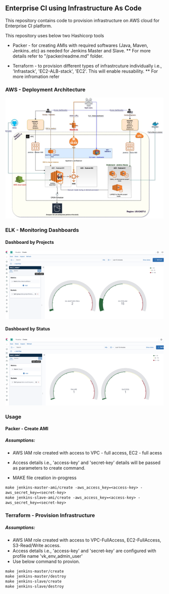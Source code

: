 ## Enterprise CI using Infrastructure As Code
This repository contains code to provision infrastructure on AWS cloud for Enterprise CI platform.

This repository uses below two Hashicorp tools
* Packer - for creating AMIs with required softwares (Java, Maven, Jenkins..etc) as needed for Jenkins Master and Slave. 
** For more details refer to "/packer/readme.md" folder.

* Terraform - to provision different types of infrastrcuture individually i.e., 'Infrastack', 'EC2-ALB-stack', 'EC2'. This will enable reusability.
** For more infromation refer


### AWS - Deployment Architecture
![Enterprise-CI AWS deployment architecture](EnterpriseCI-AWS-Deployment-Architecture.jpg)

### ELK - Monitoring Dashboards

#### Dashboard by Projects
![Dashboard By Projects](Dashboard_by_Project.png)

#### Dashboard by Status
![Dashboard By Status](Dashboard_by_status.png)

### Usage

#### Packer - Create AMI 

##### Assumptions:
* AWS IAM role created with access to VPC - full access, EC2 - full acess 

* Access details i.e., 'access-key' and 'secret-key' details will be passed as parameters to create command.

* MAKE file creation in-progress

```
make jenkins-master-ami/create -aws_access_key=<access-key> -aws_secret_key=<secret-key>
make jenkins-slave-ami/create -aws_access_key=<access-key> -aws_secret_key=<secret-key>
```

### Terraform - Provision Infrastructure

##### Assumptions:
* AWS IAM role created with access to VPC-FullAccess, EC2-FullAccess, S3-Read/Write access. 
* Access details i.e., 'access-key' and 'secret-key' are configured with profile name 'vk_env_admin_user'
* Use below command to provion.

```
make jenkins-master/create
make jenkins-master/destroy
make jenkins-slave/create
make jenkins-slave/destroy
```

